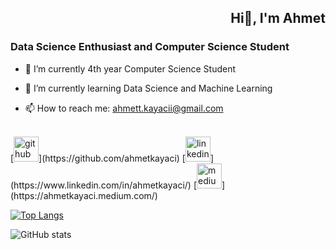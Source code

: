 <div style= "text-align:right"><h2> Hi👋, I'm Ahmet </h2> </div>

<h3> Data Science Enthusiast and Computer Science Student </h3>

- 🔭 I’m currently 4th year Computer Science Student

- 🌱 I’m currently learning Data Science and Machine Learning 

- 📫 How to reach me: ahmett.kayacii@gmail.com 

<br/>
[<img src='https://cdn.jsdelivr.net/npm/simple-icons@3.0.1/icons/github.svg' alt='github' height='40'>](https://github.com/ahmetkayaci)  [<img src='https://cdn.jsdelivr.net/npm/simple-icons@3.0.1/icons/linkedin.svg' alt='linkedin' height='40'>](https://www.linkedin.com/in/ahmetkayaci/)  [<img src='https://cdn.jsdelivr.net/npm/simple-icons@3.0.1/icons/medium.svg' alt='medium' height='40'>](https://ahmetkayaci.medium.com/)  

[![Top Langs](https://github-readme-stats.vercel.app/api/top-langs/?username=ahmetkayaci)](https://github.com/anuraghazra/github-readme-stats)

![GitHub stats](https://github-readme-stats.vercel.app/api?username=ahmetkayaci&show_icons=true&count_private=true)  

